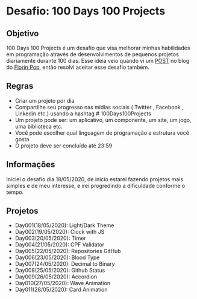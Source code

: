# Desafio: 100 Days 100 Projects 

## Objetivo
100 Days 100 Projects é um desafio que visa melhorar minhas habilidades em programação através de desenvolvimentos de pequenos projetos diariamente durante 100 dias. Esse ideia veio quando vi um [POST](https://www.florin-pop.com/blog/2019/09/100-days-100-projects/) no blog do [Florin Pop](https://www.florin-pop.com/), então resolvi aceitar esse desafio também.

## Regras
- Criar um projeto por dia
- Compartilhe seu progresso nas mídias sociais ( Twitter , Facebook , Linkedin etc.) usando a hashtag # 100Days100Projects
- Um projeto pode ser: um aplicativo, um componente, um site, um jogo, uma biblioteca etc.
- Você pode escolher qual linguagem de programação e estrutura você gosta
- O projeto deve ser concluído até 23:59

## Informações
Iniciei o desafio dia 18/05/2020, de inicio estarei fazendo projetos mais simples e de meu interesse, e irei progredindo a dificuldade conforme o tempo.

## Projetos
- Day001(18/05/2020): Light/Dark Theme
- Day002(19/05/2020): Clock with JS
- Day003(20/05/2020): Timer
- Day004(21/05/2020): CPF Validator
- Day005(22/05/2020): Repositories GitHub
- Day006(23/05/2020): Blood Type
- Day007(24/05/2020): Decimal to Binary
- Day008(25/05/2020): Github Status
- Day009(26/05/2020): Accordion
- Day010(27/05/2020): Wave Animation
- Day011(28/05/2020): Card Animation
